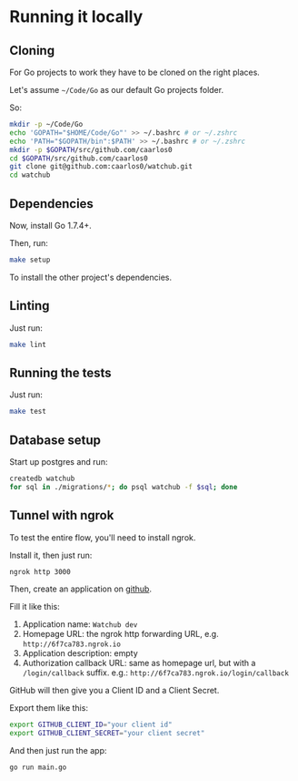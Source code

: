 # Running it locally

## Cloning

For Go projects to work they have to be cloned on the right places.

Let's assume `~/Code/Go` as our default Go projects folder.

So:

```sh
mkdir -p ~/Code/Go
echo 'GOPATH="$HOME/Code/Go"' >> ~/.bashrc # or ~/.zshrc
echo 'PATH="$GOPATH/bin":$PATH' >> ~/.bashrc # or ~/.zshrc
mkdir -p $GOPATH/src/github.com/caarlos0
cd $GOPATH/src/github.com/caarlos0
git clone git@github.com:caarlos0/watchub.git
cd watchub
```

## Dependencies

Now, install Go 1.7.4+.

Then, run:

```sh
make setup
```

To install the other project's dependencies.

## Linting

Just run:

```sh
make lint
```

## Running the tests

Just run:

```sh
make test
```

## Database setup

Start up postgres and run:

```sh
createdb watchub
for sql in ./migrations/*; do psql watchub -f $sql; done
```

## Tunnel with ngrok

To test the entire flow, you'll need to install ngrok.

Install it, then just run:

```sh
ngrok http 3000
```

Then, create an application on [github](https://github.com/settings/applications/new).

Fill it like this:

1. Application name: `Watchub dev`
1. Homepage URL: the ngrok http forwarding URL, e.g. `http://6f7ca783.ngrok.io`
1. Application description: empty
1. Authorization callback URL: same as homepage url, but with a `/login/callback`
suffix. e.g.: `http://6f7ca783.ngrok.io/login/callback`

GitHub will then give you a Client ID and a Client Secret.

Export them like this:

```sh
export GITHUB_CLIENT_ID="your client id"
export GITHUB_CLIENT_SECRET="your client secret"
```

And then just run the app:

```sh
go run main.go
```
